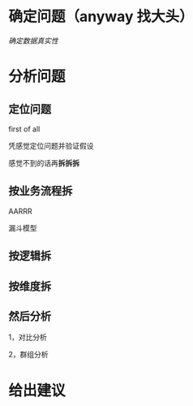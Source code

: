 # 确定问题（anyway 找大头）

*确定数据真实性*

# 分析问题

## 定位问题

first of all 

凭感觉定位问题并验证假设

感觉不到的话再**拆拆拆**

## 按业务流程拆

AARRR

漏斗模型

## 按逻辑拆

## 按维度拆

## 然后分析

1，对比分析

2，群组分析

# 给出建议
